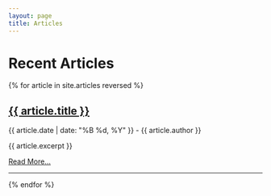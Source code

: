 ```yaml
---
layout: page
title: Articles
---
```

<h1>Recent Articles</h1>

<div>
  {% for article in site.articles reversed %}
    <div>
      <h2><a href="{{ article.url }}">{{ article.title }}</a></h2>
      <div>
        <span>{{ article.date | date: "%B %d, %Y" }}</span>
        <span>- {{ article.author }}</span>
      </div>
      <div>
        <p>
          {{ article.excerpt }}
        </p>
        <a href="{{ article.url }}">Read More...</a>
      </div>
    </div>
    <hr>
  {% endfor %}
</div>
